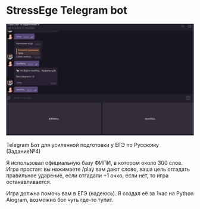 # StressEge Telegram bot

![demo](demo.png)

Telegram Бот для усиленной подготовки у ЕГЭ по Русскому (Задание№4)

Я использовал официальную базу ФИПИ, в котором около 300 слов.  Игра простая: вы нажимаете /play вам дают слово, ваша цель отгадать правильное ударение, если отгадали +1 очко, если нет, то игра останавливается.

Игра должна помочь вам в ЕГЭ (надеюсь).  Я создал её за 1час на Python Aiogram, возможно бот чуть где-то тупит.
